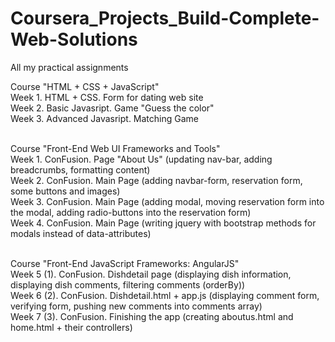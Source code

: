 # Coursera_Projects_Build-Complete-Web-Solutions
All my practical assignments

Course "HTML + CSS + JavaScript"<br>
Week 1. HTML + CSS. Form for dating web site<br>
Week 2. Basic Javasript. Game "Guess the color"<br>
Week 3. Advanced Javasript. Matching Game<br><br>

Course "Front-End Web UI Frameworks and Tools"<br>
Week 1. ConFusion. Page "About Us" (updating nav-bar, adding breadcrumbs, formatting content)<br>
Week 2. ConFusion. Main Page (adding navbar-form, reservation form, some buttons and images)<br>
Week 3. ConFusion. Main Page (adding modal, moving reservation form into the modal, adding radio-buttons into the reservation form)<br>
Week 4. ConFusion. Main Page (writing jquery with bootstrap methods for modals instead of data-attributes)<br><br>

Course "Front-End JavaScript Frameworks: AngularJS"<br>
Week 5 (1). ConFusion. Dishdetail page (displaying dish information, displaying dish comments, filtering comments (orderBy))<br>
Week 6 (2). ConFusion. Dishdetail.html + app.js (displaying comment form, verifying form, pushing new comments into comments array)<br>
Week 7 (3). ConFusion. Finishing the app (creating aboutus.html and home.html + their controllers)<br>

